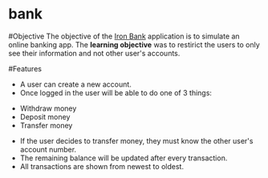 # bank

#Objective
The objective of the [Iron Bank](https://rallen-ironbank.herokuapp.com/) application is to simulate an online banking app. The **learning objective** was to restirict the users to only see their information and not other user's accounts.

#Features
 - A user can create a new account.
 - Once logged in the user will be able to do one of 3 things:
  * Withdraw money
  * Deposit money
  * Transfer money
 - If the user decides to transfer money, they must know the other user's account number.
 - The remaining balance will be updated after every transaction.
 - All transactions are shown from newest to oldest.
